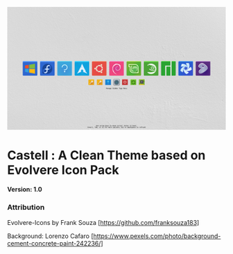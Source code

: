 ![alt text](/preview.png "refind-castell")

# Castell : A Clean Theme based on Evolvere Icon Pack


#### Version: 1.0

### Attribution
Evolvere-Icons by Frank Souza [https://github.com/franksouza183]

Background: Lorenzo Cafaro [https://www.pexels.com/photo/background-cement-concrete-paint-242236/]
